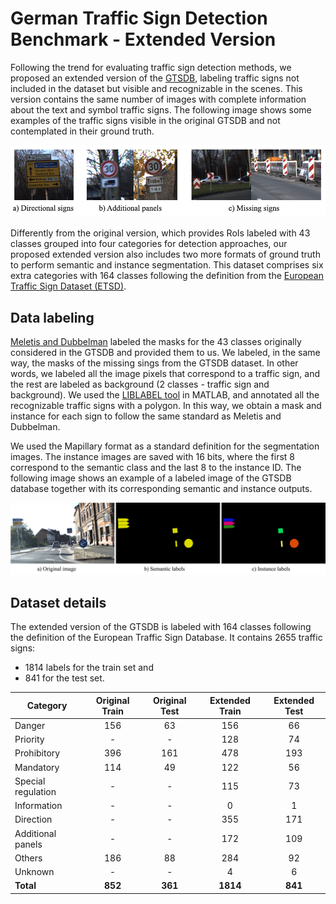 # German Traffic Sign Detection Benchmark - Extended Version

Following the trend for evaluating traffic sign detection methods, we proposed an extended version of the [GTSDB](http://benchmark.ini.rub.de/?section=gtsdb&subsection=dataset), labeling traffic signs not included in the dataset but visible and recognizable in the scenes. This version contains the same number of images with complete information about the text and symbol traffic signs. The following image shows some examples of the traffic signs visible in the original GTSDB and not contemplated in their ground truth.

![picture](Images/extra_signs.png)

Differently from the original version, which provides RoIs labeled with 43 classes grouped into four categories for detection approaches, our proposed extended version also includes two more formats of ground truth to perform semantic and instance segmentation. This dataset comprises six extra categories with 164 classes following the definition from the [European Traffic Sign Dataset (ETSD)](https://ieeexplore.ieee.org/abstract/document/8558481).  


## Data labeling
[Meletis and Dubbelman](https://github.com/pmeletis/IV2018-hierarchical-semantic-segmentation-for-heterogeneous-datasets/tree/master/datasets) labeled the masks for the 43 classes originally considered in the GTSDB and provided them to us. We labeled, in the same way, the masks of the missing sings from the GTSDB dataset. In other words, we labeled all the image pixels that correspond to a traffic sign, and the rest are labeled as background (2 classes - traffic sign and background). We used the [LIBLABEL tool](http://www.cvlibs.net/software/liblabel/) in MATLAB, and annotated all the recognizable traffic signs with a polygon. In this way, we obtain a mask and instance for each sign to follow the same standard as Meletis and Dubbelman.

We used the Mapillary format as a standard definition for the segmentation images. The instance images are saved with 16 bits, where the first 8 correspond to the semantic class and the last 8 to the instance ID. The following image shows an example of a labeled image of the GTSDB database together with its corresponding semantic and instance outputs.

![picture](Images/semantic_instance_labels_GTSDB.png)

## Dataset details
The extended version of the GTSDB is labeled with 164 classes following the definition of the European Traffic Sign Database. It contains 2655 traffic signs:
- 1814 labels for the train set and 
- 841 for the test set. 


| Category      | Original Train  | Original Test | Extended Train  | Extended Test |
| ------------- | :-------------: | :-----------: | :-------------: | :-----------: |
| Danger        |   156           | 63            | 156             | 66            |
| Priority      |   -             | -             | 128             | 74            |
| Prohibitory   | 396             | 161           | 478             | 193           |
| Mandatory     | 114             | 49            | 122             | 56            |
| Special regulation | -          | -             | 115             | 73            |
| Information   | -               | -             | 0               | 1             |
| Direction     | -               | -             | 355             | 171           |
| Additional panels | -           | -             | 172             | 109           |
| Others        | 186             | 88            | 284             | 92            |
| Unknown       | -               | -             | 4               | 6             |
| **Total**     | **852**         | **361**       | **1814**        | **841**       |




